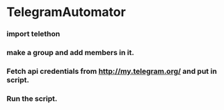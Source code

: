 # TelegramAutomator 
### import telethon
### make a group and add members in it.
### Fetch api credentials from http://my.telegram.org/ and put in script.
### Run the script.
